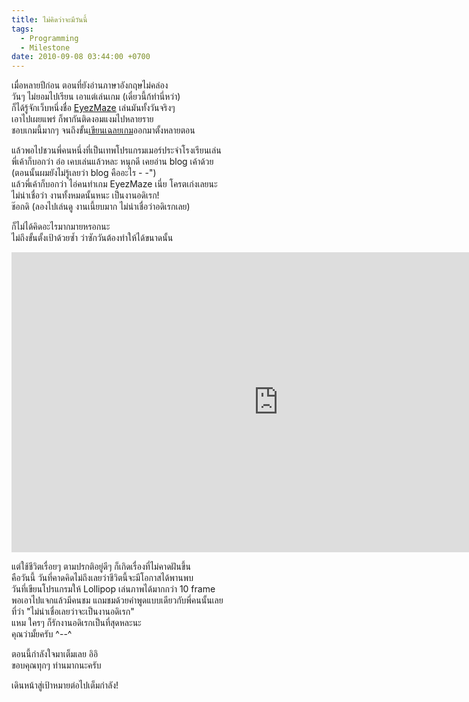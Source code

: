 ```yaml
---
title: ไม่คิดว่าจะมีวันนี้
tags:
  - Programming
  - Milestone
date: 2010-09-08 03:44:00 +0700
---
```


เมื่อหลายปีก่อน ตอนที่ยังอ่านภาษาอังกฤษไม่คล่อง  
วันๆ ไม่ยอมไปเรียน เอาแต่เล่นเกม (เดี๋ยวนี้ก้ทำนี่หว่า)  
ก็ได้รู้จักเว็บหนึ่งชื่อ [EyezMaze][] เล่นมันทั้งวันจริงๆ  
เอาไปเผยแพร่ ก็พากันติดงอมแงมไปหลายราย  
ชอบเกมนี้มากๆ จนถึงขั้น[เขียนเฉลยเกม][grow walkthrough]ออกมาตั้งหลายตอน

แล้วพอไปชวนพี่คนหนึ่งที่เป็นเทพโปรแกรมเมอร์ประจำโรงเรียนเล่น  
พี่เค้าก็บอกว่า อ๋อ เคบเล่นแล้วหละ หนุกดี เคยอ่าน blog เค้าด้วย  
(ตอนนั้นผมยังไม่รู้เลยว่า blog คืออะไร - -")  
แล้วพี่เค้าก็บอกว่า ไอ่คนทำเกม EyezMaze เนี่ย โครตเก่งเลยนะ  
ไม่น่าเชื่อว่า งานทั้งหมดนั้นหนะ เป็นงานอดิเรก!  
ช๊อกดิ (ลองไปเล่นดู งานเนี้ยบมาก ไม่น่าเชื่อว่าอดิเรกเลย)

ก็ไม่ได้คิดอะไรมากมายหรอกนะ  
ไม่ถึงขั้นตั้งเป้าด้วยซ้ำ ว่าซักวันต้องทำให้ได้ขนาดนั้น

<iframe width="853" height="480" src="https://www.youtube.com/embed/OK-2HxLdb2Y" frameborder="0" allowfullscreen></iframe>

แต่ใช้ชีวิตเรื่อยๆ ตามปรกติอยู่ดีๆ ก็เกิดเรื่องที่ไม่คาดฝันขึ้น  
คือวันนี้ วันที่คาดคิดไม่ถึงเลยว่าชีวิตนี้จะมีโอกาสได้พานพบ  
วันที่เขียนโปรแกรมให้ Lollipop เล่นภาพได้มากกว่า 10 frame  
พอเอาไปแจกแล้วมีคนชม แถมชมด้วยคำพูดแบบเดียวกับพี่คนนั้นเลย  
ที่ว่า "ไม่น่าเชื่อเลยว่าจะเป็นงานอดิเรก"  
แหม ใครๆ ก็รักงานอดิเรกเป็นที่สุดหละนะ  
คุณว่ามั้ยครับ ^--^

ตอนนี้กำลังใจมาเต็มเลย อิอิ  
ขอบคุณทุกๆ ท่านมากนะครับ

เดินหน้าสู่เป้าหมายต่อไปเต็มกำลัง!


[grow walkthrough]: //neizod.blogspot.com/2007/09/grow-cube.html

[EyezMaze]: //www.eyezmaze.com/
[thread]: //topicstock.pantip.com/mbk/topicstock/2010/09/T9661674/T9661674.html

